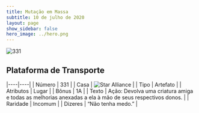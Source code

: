 ```yaml
---
title: Mutação em Massa
subtitle: 10 de julho de 2020
layout: page
show_sidebar: false
hero_image: ../hero.png
---
```


![331](https://cdn.keyforgegame.com/media/card_front/pt/479_331_9WXGMPF33C8C_pt.png)

## Plataforma de Transporte

|----|----|
| Número | 331 |
| Casa | ![Star Alliance](https://archonarcana.com/images/thumb/7/7d/Star_Alliance.png/22px-Star_Alliance.png "Aliança Estelar") |
| Tipo | Artefato |
| Atributos | Lugar |
| Bônus | 1A |
| Texto | Ação: Devolva uma criatura amiga e todas as melhorias anexadas a ela à mão de seus respectivos donos. |
| Raridade | Incomum |
| Dizeres | “Não tenha medo.” |
